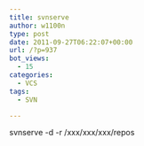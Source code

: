 ```yaml
---
title: svnserve
author: w1100n
type: post
date: 2011-09-27T06:22:07+00:00
url: /?p=937
bot_views:
  - 15
categories:
  - VCS
tags:
  - SVN

---
```

svnserve -d -r /xxx/xxx/xxx/repos